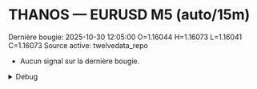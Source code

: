 # THANOS — EURUSD M5 (auto/15m)
Dernière bougie: 2025-10-30 12:05:00  O=1.16044  H=1.16073  L=1.16041  C=1.16073
Source active: twelvedata_repo

- Aucun signal sur la dernière bougie.

<details><summary>Debug</summary>

- TD_API_KEY manquant.

</details>